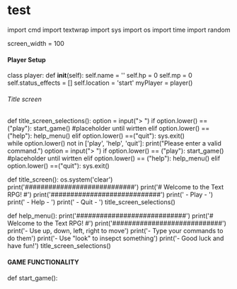 # test

import cmd
import textwrap
import sys
import os
import time
import random

screen_width = 100

#### Player Setup ####
class player:
    def __init__(self):
        self.name = ''
        self.hp = 0
        self.mp = 0
        self.status_effects = []
        self.location = 'start'
myPlayer = player()

###### Title screen #####
def title_screen_selections():
    option = input("> ")
    if option.lower() == ("play"):
        start_game() #placeholder until wirtten
    elif option.lower() == ("help"):
        help_menu()
    elif option.lower() ==("quit"):
        sys.exit()    
while option.lower() not in ['play', 'help', 'quit']:
    print("Please enter a valid command.")
    option = input("> ")
    if option.lower() == ("play"):
        start_game() #placeholder until wirtten
    elif option.lower() == ("help"):
        help_menu()
    elif option.lower() ==("quit"):
        sys.exit()    

def title_screen():
    os.system('clear')
    print('############################')
    print('# Welcome to the Text RPG! #')
    print('############################')
    print('         - Play -           ')
    print('         - Help -           ')
    print('         - Quit -           ')
    title_screen_selections()

def help_menu():
    print('############################')
    print('# Welcome to the Text RPG! #')
    print('############################')
    print('- Use up, down, left, right to move')
    print('- Type your commands to do them')
    print('- Use "look" to insepct something')
    print('- Good luck and have fun!')
    title_screen_selections()


#### GAME FUNCTIONALITY ####
def start_game():

